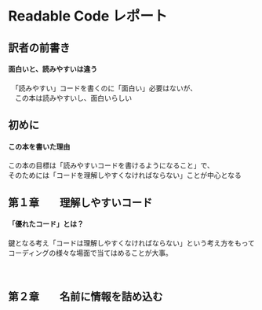 Readable Code レポート
======================

訳者の前書き
------------
#### 面白いと、読みやすいは違う
　「読みやすい」コードを書くのに「面白い」必要はないが、<br>
 　この本は読みやすいし、面白いらしい


初めに
------
#### この本を書いた理由
   この本の目標は「読みやすいコードを書けるようになること」で、<br>
   そのためには「コードを理解しやすくなければならない」ことが中心となる


第１章　　理解しやすいコード
----------------------------
#### 「優れたコード」とは？
   鍵となる考え「コードは理解しやすくなければならない」という考え方をもって <br>
   コーディングの様々な場面で当てはめることが大事。<br>
   <br>
   <br>
   

第２章　　名前に情報を詰め込む
------------------------------

